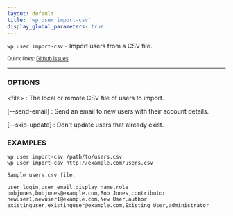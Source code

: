 ```yaml
---
layout: default
title: 'wp user import-csv'
display_global_parameters: true
---
```


`wp user import-csv` - Import users from a CSV file.

<small>Quick links: <a href="https://github.com/wp-cli/wp-cli/issues?q=is%3Aopen+label%3Acommand%3Aimport-csv+sort%3Aupdated-desc">Github issues</a></small>

<hr />

### OPTIONS

&lt;file&gt;
: The local or remote CSV file of users to import.

[\--send-email]
: Send an email to new users with their account details.

[\--skip-update]
: Don't update users that already exist.

### EXAMPLES

    wp user import-csv /path/to/users.csv
    wp user import-csv http://example.com/users.csv

    Sample users.csv file:

    user_login,user_email,display_name,role
    bobjones,bobjones@example.com,Bob Jones,contributor
    newuser1,newuser1@example.com,New User,author
    existinguser,existinguser@example.com,Existing User,administrator



